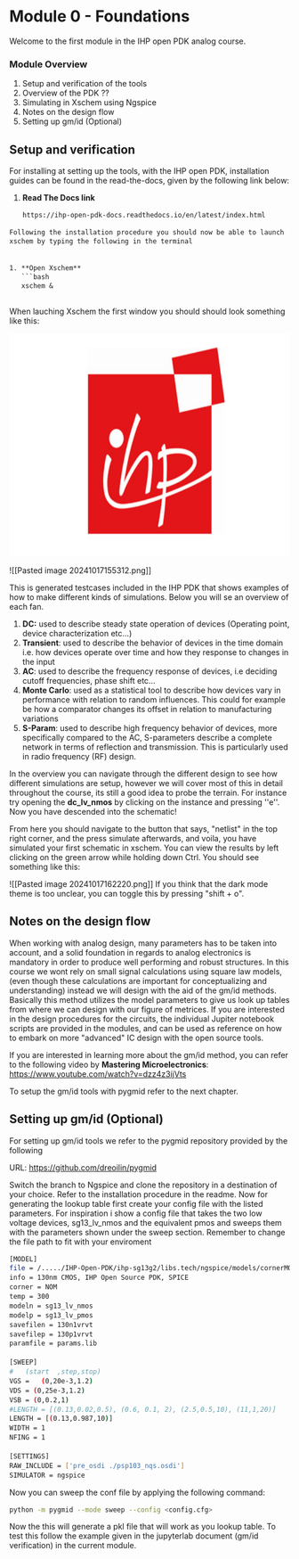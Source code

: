 # Module 0 - Foundations


Welcome to the first module in the IHP open PDK analog course. 

### Module Overview
1. Setup and verification of the tools
2. Overview of the PDK ??
3. Simulating in Xschem using Ngspice
4. Notes on the design flow
5. Setting up gm/id (Optional)


## Setup and verification

For installing at setting up the tools, with the IHP open PDK, installation guides can be found in the read-the-docs, given by the following link below:

1. **Read The Docs link**
   ```bash
   https://ihp-open-pdk-docs.readthedocs.io/en/latest/index.html 
   
```
Following the installation procedure you should now be able to launch xschem by typing the following in the terminal


1. **Open Xschem**
   ```bash
   xschem & 
   
```
When lauching Xschem the first window you should should look something like this:

<p align="center">
  <img src="media/ihp-logo.jpg"  width="600" height="400" />
</p>

![[Pasted image 20241017155312.png]]

This is generated testcases included in the IHP PDK that shows examples of how to make different kinds of simulations. Below you will se an overview of each fan.


1. **DC:**  used to describe steady state operation of devices (Operating point, device characterization etc...)
2. **Transient**: used to describe the behavior of devices in the time domain  i.e. how devices operate over time and how they response to changes in the input
3. **AC**: used to describe the frequency response of devices, i.e deciding cutoff frequencies, phase shift etc...
4. **Monte Carlo**: used as a statistical tool to describe how devices vary in performance with relation to random influences. This could for example be how a comparator changes its offset in relation to manufacturing variations
5. **S-Param**: used to describe high frequency behavior of devices, more specifically compared to the AC, S-parameters describe a complete network in terms of reflection and transmission. This is particularly used in radio frequency (RF) design. 


In the overview you can navigate through the different design to see how different simulations are setup, however we will cover most of this in detail throughout the course, its still a good idea to probe the terrain. For instance try opening the **dc_lv_nmos** by clicking on the instance and pressing ''e''. Now you have descended into the schematic!

From here you should navigate to the button that says, "netlist" in the top right corner, and the press simulate afterwards, and voila, you have simulated your first schematic in xschem. You can view the results by left clicking on the green arrow while holding down Ctrl. You should see something like this:

![[Pasted image 20241017162220.png]]
If you think that the dark mode theme is too unclear, you can toggle this by pressing "shift + o". 


## Notes on the design flow

When working with analog design, many parameters has to be taken into account, and a solid foundation in regards to analog electronics is mandatory in order to produce well performing and robust structures. In this course we wont rely on small signal calculations using square law models, (even though these calculations are important for conceptualizing and understanding) instead we will design with the aid of the gm/id methods. Basically this method utilizes the model parameters to give us look up tables from where we can design with our figure of metrices. If you are interested in the design procedures for the circuits, the individual Jupiter notebook scripts are provided in the modules, and can be used as reference on how to embark on more "advanced" IC design with the open source tools. 

If you are interested in learning more about the gm/id method, you can refer to the following video by **Mastering Microelectronics**: https://www.youtube.com/watch?v=dzz4z3ijVts

To setup the gm/id tools with pygmid refer to the next chapter.




## Setting up gm/id (Optional)

For setting up gm/id tools we refer to the pygmid repository provided by the following 

URL: https://github.com/dreoilin/pygmid

Switch the branch to Ngspice and clone the repository in a destination of your choice. Refer to the installation procedure in the readme. Now for generating the lookup table first create your config file with the listed parameters. For inspiration i show a config file that takes the two low voltage devices, sg13_lv_nmos and the equivalent pmos and sweeps them with the parameters shown under the sweep section. Remember to change the  file path to fit with your enviroment

   ```bash
[MODEL]
file = /...../IHP-Open-PDK/ihp-sg13g2/libs.tech/ngspice/models/cornerMOSlv.lib mos_tt
info = 130nm CMOS, IHP Open Source PDK, SPICE
corner = NOM
temp = 300
modeln = sg13_lv_nmos
modelp = sg13_lv_pmos
savefilen = 130n1vrvt
savefilep = 130p1vrvt
paramfile = params.lib

[SWEEP]
#	(start	,step,stop)
VGS = 	(0,20e-3,1.2)
VDS = (0,25e-3,1.2)
VSB = (0,0.2,1)
#LENGTH = [(0.13,0.02,0.5), (0.6, 0.1, 2), (2.5,0.5,10), (11,1,20)]
LENGTH = [(0.13,0.987,10)]
WIDTH = 1
NFING = 1

[SETTINGS]
RAW_INCLUDE = ['pre_osdi ./psp103_nqs.osdi']
SIMULATOR = ngspice
 
   
```

Now you can sweep the conf file by applying the following command:


   ```bash
python -m pygmid --mode sweep --config <config.cfg>
   
```

Now the this will generate a pkl file that will work as you lookup table. To test this follow the example given in the jupyterlab document (gm/id verification) in the current module.

